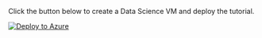 Click the button below to create a Data Science VM and deploy the tutorial.

[![Deploy to Azure](https://azuredeploy.net/deploybutton.png)](https://azuredeploy.net/)
